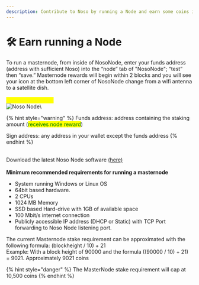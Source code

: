 ```yaml
---
description: Contribute to Noso by running a Node and earn some coins in process :)
---
```


# 🛠 Earn running a Node

To run a masternode, from inside of NosoNode, enter your funds address (address with sufficient Noso) into the “node” tab of "NosoNode"; “test” then “save.” Masternode rewards will begin within 2 blocks and you will see your icon at the bottom left corner of NosoNode change from a wifi antenna to a satellite dish.\
\
<mark style="color:yellow;">**Masternodes (MN)**</mark>\
![Noso Node](https://nosocoin.com/docs/images/nosonode2.png)\


{% hint style="warning" %}
Funds address: address containing the staking amount (<mark style="color:green;">receives node reward</mark>)

Sign address: any address in your wallet except the funds address
{% endhint %}

\
Download the latest Noso Node software [(here)](https://github.com/Noso-Project/NosoNode/releases)\
\
**Minimum recommended requirements for running a masternode**

* System running Windows or Linux OS
* 64bit based hardware.
* 2 CPUs
* 1024 MB Memory
* SSD based Hard-drive with 1GB of available space
* 100 Mbit/s internet connection
* Publicly accessible IP address (DHCP or Static) with TCP Port forwarding to Noso Node listening port.

The current Masternode stake requirement can be approximated with the following formula: (blockheight / 10) + 21\
Example: With a block height of 90000 and the formula ((90000 / 10) + 21) = 9021. Approximately 9021 coins

{% hint style="danger" %}
The MasterNode stake requirement will cap at 10,500 coins
{% endhint %}
